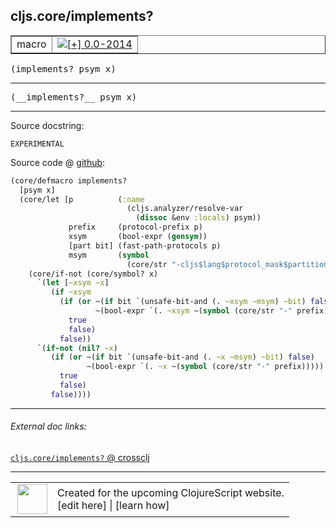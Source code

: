 ## cljs.core/implements?



 <table border="1">
<tr>
<td>macro</td>
<td><a href="https://github.com/cljsinfo/cljs-api-docs/tree/0.0-2014"><img valign="middle" alt="[+] 0.0-2014" title="Added in 0.0-2014" src="https://img.shields.io/badge/+-0.0--2014-lightgrey.svg"></a> </td>
</tr>
</table>

<samp>(implements? psym x)</samp><br>

---

 <samp>
(__implements?__ psym x)<br>
</samp>

---





Source docstring:

```
EXPERIMENTAL
```


Source code @ [github]():

```clj
(core/defmacro implements?
  [psym x]
  (core/let [p          (:name
                          (cljs.analyzer/resolve-var
                            (dissoc &env :locals) psym))
             prefix     (protocol-prefix p)
             xsym       (bool-expr (gensym))
             [part bit] (fast-path-protocols p)
             msym       (symbol
                          (core/str "-cljs$lang$protocol_mask$partition" part "$"))]
    (core/if-not (core/symbol? x)
      `(let [~xsym ~x]
         (if ~xsym
           (if (or ~(if bit `(unsafe-bit-and (. ~xsym ~msym) ~bit) false)
                   ~(bool-expr `(. ~xsym ~(symbol (core/str "-" prefix)))))
             true
             false)
           false))
      `(if-not (nil? ~x)
         (if (or ~(if bit `(unsafe-bit-and (. ~x ~msym) ~bit) false)
                 ~(bool-expr `(. ~x ~(symbol (core/str "-" prefix)))))
           true
           false)
         false))))
```

<!--
Repo - tag - source tree - lines:

 <pre>

</pre>

-->

---



###### External doc links:

[`cljs.core/implements?` @ crossclj](http://crossclj.info/fun/cljs.core/implements%3F.html)<br>

---

 <table>
<tr><td>
<img valign="middle" align="right" width="48px" src="http://i.imgur.com/Hi20huC.png">
</td><td>
Created for the upcoming ClojureScript website.<br>
[edit here] | [learn how]
</td></tr></table>

[edit here]:https://github.com/cljsinfo/cljs-api-docs/blob/master/cljsdoc/cljs.core/implementsQMARK.cljsdoc
[learn how]:https://github.com/cljsinfo/cljs-api-docs/wiki/cljsdoc-files

<!--

This information was too distracting to show to readers, but I'll leave it
commented here since it is helpful to:

- pretty-print the data used to generate this document
- and show how to retrieve that data



The API data for this symbol:

```clj
{:ns "cljs.core",
 :name "implements?",
 :signature ["[psym x]"],
 :name-encode "implementsQMARK",
 :history [["+" "0.0-2014"]],
 :type "macro",
 :full-name-encode "cljs.core/implementsQMARK",
 :source {:code "(core/defmacro implements?\n  [psym x]\n  (core/let [p          (:name\n                          (cljs.analyzer/resolve-var\n                            (dissoc &env :locals) psym))\n             prefix     (protocol-prefix p)\n             xsym       (bool-expr (gensym))\n             [part bit] (fast-path-protocols p)\n             msym       (symbol\n                          (core/str \"-cljs$lang$protocol_mask$partition\" part \"$\"))]\n    (core/if-not (core/symbol? x)\n      `(let [~xsym ~x]\n         (if ~xsym\n           (if (or ~(if bit `(unsafe-bit-and (. ~xsym ~msym) ~bit) false)\n                   ~(bool-expr `(. ~xsym ~(symbol (core/str \"-\" prefix)))))\n             true\n             false)\n           false))\n      `(if-not (nil? ~x)\n         (if (or ~(if bit `(unsafe-bit-and (. ~x ~msym) ~bit) false)\n                 ~(bool-expr `(. ~x ~(symbol (core/str \"-\" prefix)))))\n           true\n           false)\n         false))))",
          :title "Source code",
          :repo "clojurescript",
          :tag "r1.9.14",
          :filename "src/main/clojure/cljs/core.cljc",
          :lines [1958 1982],
          :url "https://github.com/clojure/clojurescript/blob/r1.9.14/src/main/clojure/cljs/core.cljc#L1958-L1982"},
 :usage ["(implements? psym x)"],
 :full-name "cljs.core/implements?",
 :docstring "EXPERIMENTAL",
 :cljsdoc-url "https://github.com/cljsinfo/cljs-api-docs/blob/master/cljsdoc/cljs.core/implementsQMARK.cljsdoc"}

```

Retrieve the API data for this symbol:

```clj
;; from Clojure REPL
(require '[clojure.edn :as edn])
(-> (slurp "https://raw.githubusercontent.com/cljsinfo/cljs-api-docs/catalog/cljs-api.edn")
    (edn/read-string)
    (get-in [:symbols "cljs.core/implements?"]))
```

-->
